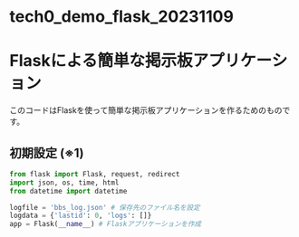 # tech0_demo_flask_20231109

# Flaskによる簡単な掲示板アプリケーション

このコードはFlaskを使って簡単な掲示板アプリケーションを作るためのものです。

## 初期設定 (※1)

```python
from flask import Flask, request, redirect
import json, os, time, html
from datetime import datetime

logfile = 'bbs_log.json' # 保存先のファイル名を設定
logdata = {'lastid': 0, 'logs': []}
app = Flask(__name__) # Flaskアプリケーションを作成
